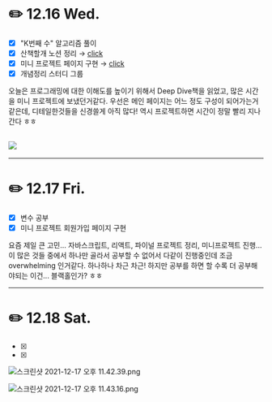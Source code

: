 # ✏️ **12.16 Wed.**

- [x] "K번째 수" 알고리즘 풀이
- [x] 산책할개 노션 정리 → [click](https://www.notion.so/1b368fc04ee9406695fc28435dd57097)
- [x] 미니 프로젝트 페이지 구현 → [click](https://www.notion.so/Go-EcoFriendly-79a714f257aa4c44bd452115de3b204a)
- [x] 개념정리 스터디 그룹

오늘은 프로그래밍에 대한 이해도를 높이기 위해서 Deep Dive책을 읽었고, 많은 시간을 미니 프로젝트에 보냈던거같다. 우선은 메인 페이지는 어느 정도 구성이 되어가는거 같은데, 디테일한것들을 신경쓸게 아직 많다! 역시 프로젝트하면 시간이 정말 빨리 지나간다 ㅎㅎ

## ![](https://images.velog.io/images/dawonella0411/post/b98936d7-cdb1-49dd-ae7f-1c3f152ac982/%E1%84%89%E1%85%B3%E1%84%8F%E1%85%B3%E1%84%85%E1%85%B5%E1%86%AB%E1%84%89%E1%85%A3%E1%86%BA%202021-12-16%20%E1%84%8B%E1%85%A9%E1%84%8C%E1%85%A5%E1%86%AB%2012.02.19.png)

---

# ✏️ **12.17 Fri.**

- [x] 변수 공부
- [x] 미니 프로젝트 회원가입 페이지 구현

요즘 제일 큰 고민... 자바스크립트, 리액트, 파이널 프로젝트 정리, 미니프로젝트 진행... 이 많은 것들 중에서 하나만 골라서 공부할 수 없어서 다같이 진행중인데 조금 overwhelming 인거같다. 하나하나 차근 차근! 하지만 공부를 하면 할 수록 더 공부해야되는 이건... 블랙홀인가? ㅎㅎ

---

# ✏️ **12.18 Sat.**

- [x]
- [x]

![스크린샷 2021-12-17 오후 11.42.39.png](12%E1%84%8B%E1%85%AF%E1%86%AF%203%E1%84%87%E1%85%A5%E1%86%AB%E1%84%8D%E1%85%A2%20%E1%84%8C%E1%85%AE%20WIL%20cae205f652784ce2bbcd9d461a7290cc/%E1%84%89%E1%85%B3%E1%84%8F%E1%85%B3%E1%84%85%E1%85%B5%E1%86%AB%E1%84%89%E1%85%A3%E1%86%BA_2021-12-17_%E1%84%8B%E1%85%A9%E1%84%92%E1%85%AE_11.42.39.png)

![스크린샷 2021-12-17 오후 11.43.16.png](12%E1%84%8B%E1%85%AF%E1%86%AF%203%E1%84%87%E1%85%A5%E1%86%AB%E1%84%8D%E1%85%A2%20%E1%84%8C%E1%85%AE%20WIL%20cae205f652784ce2bbcd9d461a7290cc/%E1%84%89%E1%85%B3%E1%84%8F%E1%85%B3%E1%84%85%E1%85%B5%E1%86%AB%E1%84%89%E1%85%A3%E1%86%BA_2021-12-17_%E1%84%8B%E1%85%A9%E1%84%92%E1%85%AE_11.43.16.png)
